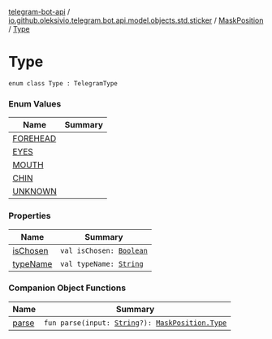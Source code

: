 [telegram-bot-api](../../../index.md) / [io.github.oleksivio.telegram.bot.api.model.objects.std.sticker](../../index.md) / [MaskPosition](../index.md) / [Type](./index.md)

# Type

`enum class Type : TelegramType`

### Enum Values

| Name | Summary |
|---|---|
| [FOREHEAD](-f-o-r-e-h-e-a-d.md) |  |
| [EYES](-e-y-e-s.md) |  |
| [MOUTH](-m-o-u-t-h.md) |  |
| [CHIN](-c-h-i-n.md) |  |
| [UNKNOWN](-u-n-k-n-o-w-n.md) |  |

### Properties

| Name | Summary |
|---|---|
| [isChosen](is-chosen.md) | `val isChosen: `[`Boolean`](https://kotlinlang.org/api/latest/jvm/stdlib/kotlin/-boolean/index.html) |
| [typeName](type-name.md) | `val typeName: `[`String`](https://kotlinlang.org/api/latest/jvm/stdlib/kotlin/-string/index.html) |

### Companion Object Functions

| Name | Summary |
|---|---|
| [parse](parse.md) | `fun parse(input: `[`String`](https://kotlinlang.org/api/latest/jvm/stdlib/kotlin/-string/index.html)`?): `[`MaskPosition.Type`](./index.md) |
